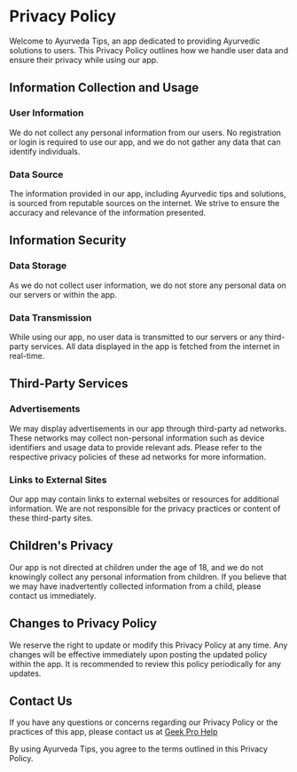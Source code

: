 # Privacy Policy

Welcome to Ayurveda Tips, an app dedicated to providing Ayurvedic solutions to users. This Privacy Policy outlines how we handle user data and ensure their privacy while using our app.

## Information Collection and Usage

### User Information
We do not collect any personal information from our users. No registration or login is required to use our app, and we do not gather any data that can identify individuals.

### Data Source
The information provided in our app, including Ayurvedic tips and solutions, is sourced from reputable sources on the internet. We strive to ensure the accuracy and relevance of the information presented.

## Information Security

### Data Storage
As we do not collect user information, we do not store any personal data on our servers or within the app.

### Data Transmission
While using our app, no user data is transmitted to our servers or any third-party services. All data displayed in the app is fetched from the internet in real-time.

## Third-Party Services

### Advertisements
We may display advertisements in our app through third-party ad networks. These networks may collect non-personal information such as device identifiers and usage data to provide relevant ads. Please refer to the respective privacy policies of these ad networks for more information.

### Links to External Sites
Our app may contain links to external websites or resources for additional information. We are not responsible for the privacy practices or content of these third-party sites.

## Children's Privacy

Our app is not directed at children under the age of 18, and we do not knowingly collect any personal information from children. If you believe that we may have inadvertently collected information from a child, please contact us immediately.

## Changes to Privacy Policy

We reserve the right to update or modify this Privacy Policy at any time. Any changes will be effective immediately upon posting the updated policy within the app. It is recommended to review this policy periodically for any updates.

## Contact Us

If you have any questions or concerns regarding our Privacy Policy or the practices of this app, please contact us at [Geek Pro Help](mailto:geekprogeek@gmail.com)

By using Ayurveda Tips, you agree to the terms outlined in this Privacy Policy.
